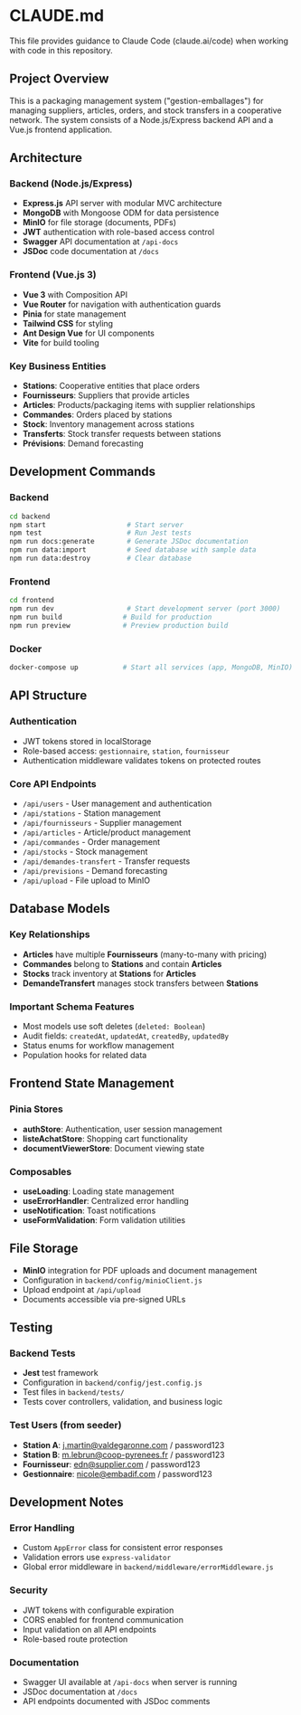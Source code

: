 # CLAUDE.md

This file provides guidance to Claude Code (claude.ai/code) when working with code in this repository.

## Project Overview

This is a packaging management system ("gestion-emballages") for managing suppliers, articles, orders, and stock transfers in a cooperative network. The system consists of a Node.js/Express backend API and a Vue.js frontend application.

## Architecture

### Backend (Node.js/Express)
- **Express.js** API server with modular MVC architecture
- **MongoDB** with Mongoose ODM for data persistence
- **MinIO** for file storage (documents, PDFs)
- **JWT** authentication with role-based access control
- **Swagger** API documentation at `/api-docs`
- **JSDoc** code documentation at `/docs`

### Frontend (Vue.js 3)
- **Vue 3** with Composition API
- **Vue Router** for navigation with authentication guards
- **Pinia** for state management
- **Tailwind CSS** for styling
- **Ant Design Vue** for UI components
- **Vite** for build tooling

### Key Business Entities
- **Stations**: Cooperative entities that place orders
- **Fournisseurs**: Suppliers that provide articles
- **Articles**: Products/packaging items with supplier relationships
- **Commandes**: Orders placed by stations
- **Stock**: Inventory management across stations
- **Transferts**: Stock transfer requests between stations
- **Prévisions**: Demand forecasting

## Development Commands

### Backend
```bash
cd backend
npm start                    # Start server
npm test                     # Run Jest tests
npm run docs:generate        # Generate JSDoc documentation
npm run data:import          # Seed database with sample data
npm run data:destroy         # Clear database
```

### Frontend
```bash
cd frontend
npm run dev                  # Start development server (port 3000)
npm run build               # Build for production
npm run preview             # Preview production build
```

### Docker
```bash
docker-compose up           # Start all services (app, MongoDB, MinIO)
```

## API Structure

### Authentication
- JWT tokens stored in localStorage
- Role-based access: `gestionnaire`, `station`, `fournisseur`
- Authentication middleware validates tokens on protected routes

### Core API Endpoints
- `/api/users` - User management and authentication
- `/api/stations` - Station management
- `/api/fournisseurs` - Supplier management  
- `/api/articles` - Article/product management
- `/api/commandes` - Order management
- `/api/stocks` - Stock management
- `/api/demandes-transfert` - Transfer requests
- `/api/previsions` - Demand forecasting
- `/api/upload` - File upload to MinIO

## Database Models

### Key Relationships
- **Articles** have multiple **Fournisseurs** (many-to-many with pricing)
- **Commandes** belong to **Stations** and contain **Articles**
- **Stocks** track inventory at **Stations** for **Articles**
- **DemandeTransfert** manages stock transfers between **Stations**

### Important Schema Features
- Most models use soft deletes (`deleted: Boolean`)
- Audit fields: `createdAt`, `updatedAt`, `createdBy`, `updatedBy`
- Status enums for workflow management
- Population hooks for related data

## Frontend State Management

### Pinia Stores
- **authStore**: Authentication, user session management
- **listeAchatStore**: Shopping cart functionality
- **documentViewerStore**: Document viewing state

### Composables
- **useLoading**: Loading state management
- **useErrorHandler**: Centralized error handling
- **useNotification**: Toast notifications
- **useFormValidation**: Form validation utilities

## File Storage

- **MinIO** integration for PDF uploads and document management
- Configuration in `backend/config/minioClient.js`
- Upload endpoint at `/api/upload`
- Documents accessible via pre-signed URLs

## Testing

### Backend Tests
- **Jest** test framework
- Configuration in `backend/config/jest.config.js`
- Test files in `backend/tests/`
- Tests cover controllers, validation, and business logic

### Test Users (from seeder)
- **Station A**: j.martin@valdegaronne.com / password123
- **Station B**: m.lebrun@coop-pyrenees.fr / password123  
- **Fournisseur**: edn@supplier.com / password123
- **Gestionnaire**: nicole@embadif.com / password123

## Development Notes

### Error Handling
- Custom `AppError` class for consistent error responses
- Validation errors use `express-validator`
- Global error middleware in `backend/middleware/errorMiddleware.js`

### Security
- JWT tokens with configurable expiration
- CORS enabled for frontend communication
- Input validation on all API endpoints
- Role-based route protection

### Documentation
- Swagger UI available at `/api-docs` when server is running
- JSDoc documentation at `/docs`
- API endpoints documented with JSDoc comments